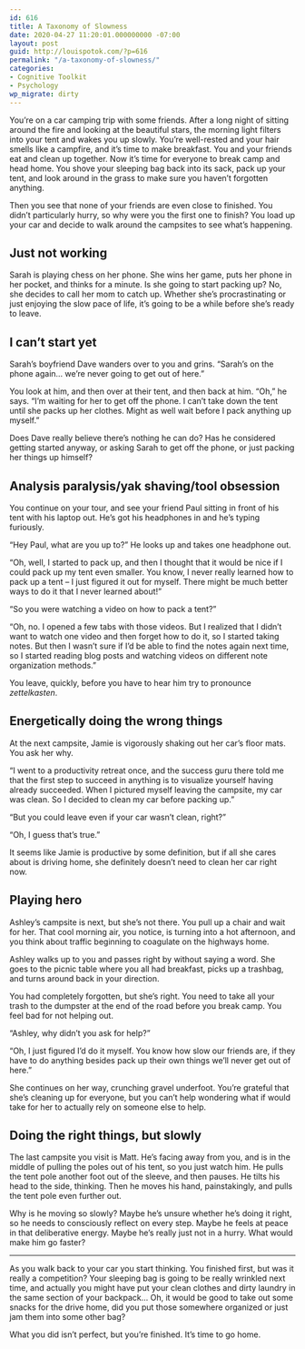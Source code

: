```yaml
---
id: 616
title: A Taxonomy of Slowness
date: 2020-04-27 11:20:01.000000000 -07:00
layout: post
guid: http://louispotok.com/?p=616
permalink: "/a-taxonomy-of-slowness/"
categories:
- Cognitive Toolkit
- Psychology
wp_migrate: dirty
---
```

You&#8217;re on a car camping trip with some friends. After a long night of sitting around the fire and looking at the beautiful stars, the morning light filters into your tent and wakes you up slowly. You&#8217;re well-rested and your hair smells like a campfire, and it&#8217;s time to make breakfast. You and your friends eat and clean up together. Now it&#8217;s time for everyone to break camp and head home. You shove your sleeping bag back into its sack, pack up your tent, and look around in the grass to make sure you haven&#8217;t forgotten anything. 

Then you see that none of your friends are even close to finished. You didn&#8217;t particularly hurry, so why were you the first one to finish? You load up your car and decide to walk around the campsites to see what&#8217;s happening.

## Just not working

Sarah is playing chess on her phone. She wins her game, puts her phone in her pocket, and thinks for a minute. Is she going to start packing up? No, she decides to call her mom to catch up. Whether she&#8217;s procrastinating or just enjoying the slow pace of life, it&#8217;s going to be a while before she&#8217;s ready to leave.

## I can&#8217;t start yet

Sarah&#8217;s boyfriend Dave wanders over to you and grins. &#8220;Sarah&#8217;s on the phone again&#8230; we&#8217;re never going to get out of here.&#8221; 

You look at him, and then over at their tent, and then back at him. &#8220;Oh,&#8221; he says. &#8220;I&#8217;m waiting for her to get off the phone. I can&#8217;t take down the tent until she packs up her clothes. Might as well wait before I pack anything up myself.&#8221; 

Does Dave really believe there&#8217;s nothing he can do? Has he considered getting started anyway, or asking Sarah to get off the phone, or just packing her things up himself?

## Analysis paralysis/yak shaving/tool obsession

You continue on your tour, and see your friend Paul sitting in front of his tent with his laptop out. He&#8217;s got his headphones in and he&#8217;s typing furiously. 

&#8220;Hey Paul, what are you up to?&#8221; He looks up and takes one headphone out.

&#8220;Oh, well, I started to pack up, and then I thought that it would be nice if I could pack up my tent even smaller. You know, I never really learned how to pack up a tent &#8211; I just figured it out for myself. There might be much better ways to do it that I never learned about!&#8221;

&#8220;So you were watching a video on how to pack a tent?&#8221;

&#8220;Oh, no. I opened a few tabs with those videos. But I realized that I didn&#8217;t want to watch one video and then forget how to do it, so I started taking notes. But then I wasn&#8217;t sure if I&#8217;d be able to find the notes again next time, so I started reading blog posts and watching videos on different note organization methods.&#8221;

You leave, quickly, before you have to hear him try to pronounce _zettelkasten_.

## Energetically doing the wrong things

At the next campsite, Jamie is vigorously shaking out her car&#8217;s floor mats. You ask her why.

&#8220;I went to a productivity retreat once, and the success guru there told me that the first step to succeed in anything is to visualize yourself having already succeeded. When I pictured myself leaving the campsite, my car was clean. So I decided to clean my car before packing up.&#8221;

&#8220;But you could leave even if your car wasn&#8217;t clean, right?&#8221;

&#8220;Oh, I guess that&#8217;s true.&#8221;

It seems like Jamie is productive by some definition, but if all she cares about is driving home, she definitely doesn&#8217;t need to clean her car right now.

## Playing hero

Ashley&#8217;s campsite is next, but she&#8217;s not there. You pull up a chair and wait for her. That cool morning air, you notice, is turning into a hot afternoon, and you think about traffic beginning to coagulate on the highways home.

Ashley walks up to you and passes right by without saying a word. She goes to the picnic table where you all had breakfast, picks up a trashbag, and turns around back in your direction.

You had completely forgotten, but she&#8217;s right. You need to take all your trash to the dumpster at the end of the road before you break camp. You feel bad for not helping out.

&#8220;Ashley, why didn&#8217;t you ask for help?&#8221;

&#8220;Oh, I just figured I&#8217;d do it myself. You know how slow our friends are, if they have to do anything besides pack up their own things we&#8217;ll never get out of here.&#8221;

She continues on her way, crunching gravel underfoot. You&#8217;re grateful that she&#8217;s cleaning up for everyone, but you can&#8217;t help wondering what if would take for her to actually rely on someone else to help.

## Doing the right things, but slowly

The last campsite you visit is Matt. He&#8217;s facing away from you, and is in the middle of pulling the poles out of his tent, so you just watch him. He pulls the tent pole another foot out of the sleeve, and then pauses. He tilts his head to the side, thinking. Then he moves his hand, painstakingly, and pulls the tent pole even further out.

Why is he moving so slowly? Maybe he&#8217;s unsure whether he&#8217;s doing it right, so he needs to consciously reflect on every step. Maybe he feels at peace in that deliberative energy. Maybe he&#8217;s really just not in a hurry. What would make him go faster?

<hr class="wp-block-separator" />

As you walk back to your car you start thinking. You finished first, but was it really a competition? Your sleeping bag is going to be really wrinkled next time, and actually you might have put your clean clothes and dirty laundry in the same section of your backpack&#8230; Oh, it would be good to take out some snacks for the drive home, did you put those somewhere organized or just jam them into some other bag? 

What you did isn&#8217;t perfect, but you&#8217;re finished. It&#8217;s time to go home.